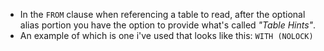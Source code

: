

- In the `FROM` clause when referencing a table to read, after the optional alias portion you have the option to provide what's called _"Table Hints"_.
- An example of which is one i've used that looks like this: `WITH (NOLOCK)`
